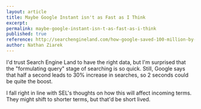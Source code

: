 ```yaml
---
layout: article
title: Maybe Google Instant isn't as Fast as I Think
excerpt: 
permalink: maybe-google-instant-isn-t-as-fast-as-i-think
published: true
reference: http://searchengineland.com/how-google-saved-100-million-by-launching-google-instant-51270
author: Nathan Ziarek
---
```


I'd trust Search Engine Land to have the right data, but I'm surprised that the "formulating query" stage of searching is so quick. Still, Google says that half a second leads to 30% increase in searches, so 2 seconds could be quite the boost.

I fall right in line with SEL's thoughts on how this will affect incoming terms. They might shift to shorter terms, but that'd be short lived.

[0]: http://searchengineland.com/how-google-saved-100-million-by-launching-google-instant-51270?utm_source=feedburner&utm_medium=feed&utm_campaign=Feed%3A+searchengineland+%28Search+Engine+Land%29&utm_content=Google+Reader
